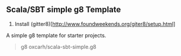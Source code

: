 
Scala/SBT simple g8 Template
---

1. Install (gitter8)[http://www.foundweekends.org/giter8/setup.html]

A simple g8 template for starter projects.

>g8 oxcarh/scala-sbt-simple.g8